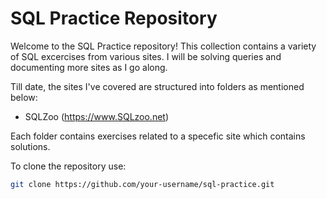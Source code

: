 # SQL Practice Repository

Welcome to the SQL Practice repository! This collection contains a variety of SQL excercises from various sites. I will be solving queries and documenting more sites as I go along. 


Till date, the sites I've covered are structured into folders as mentioned below:

- SQLZoo  (https://www.SQLzoo.net)

Each folder contains exercises related to a specefic site which contains solutions.  



To clone the repository use: 

   ```sh
   git clone https://github.com/your-username/sql-practice.git
